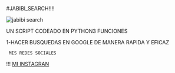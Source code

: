 #JABIBI_SEARCH!!!!

![jabibi search](https://user-images.githubusercontent.com/101432325/159126603-2ec24703-41a6-411c-9f17-3f6a37635293.PNG)

UN SCRIPT CODEADO EN PYTHON3 
FUNCIONES

1-HACER BUSQUEDAS EN GOOGLE 
DE MANERA RAPIDA Y EFICAZ 

``` MIS REDES SOCIALES```

!!! [MI INSTAGRAN](https://www.instagram.com/jabibipr/)
